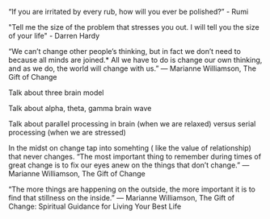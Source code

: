 

“If you are irritated by every rub,
how will you ever be polished?” - Rumi

"Tell me the size of the problem that stresses you out. I will tell you the size of your life" - Darren Hardy

“We can’t change other people’s thinking, but in fact we don’t need to because all minds are joined.* All we have to do is change our own thinking, and as we do, the world will change with us.”
― Marianne Williamson, The Gift of Change


Talk about three brain model

Talk about alpha, theta, gamma brain wave

Talk about parallel processing in brain (when we are relaxed) versus serial processing (when we are stressed)


In the midst on change tap into somehting ( like the value of relationship) that never changes.
“The most important thing to remember during times of great change is to fix our eyes anew on the things that don’t change.”
― Marianne Williamson, The Gift of Change

“The more things are happening on the outside, the more important it is to find that stillness on the inside.”
― Marianne Williamson, The Gift of Change: Spiritual Guidance for Living Your Best Life 
